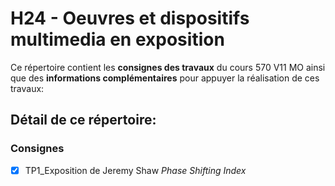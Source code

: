 # H24 - Oeuvres et dispositifs multimedia en exposition

Ce répertoire contient les **consignes des travaux** du cours 570 V11 MO ainsi que des **informations complémentaires** pour appuyer la réalisation de ces travaux:

## Détail de ce répertoire:

### Consignes

- [x] TP1_Exposition de Jeremy Shaw *Phase Shifting Index*
